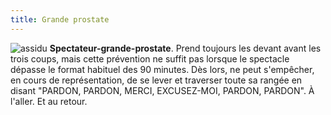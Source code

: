 ```yaml
---
title: Grande prostate
---
```


![assidu](/content/images/03.png)
**Spectateur-grande-prostate**. Prend toujours les devant avant les trois coups, mais cette prévention ne suffit pas lorsque le spectacle dépasse le format habituel des 90 minutes. Dès lors, ne peut s'empêcher, en cours de représentation, de se lever et traverser toute sa rangée en disant "PARDON, PARDON, MERCI, EXCUSEZ-MOI, PARDON, PARDON". À l'aller. Et au retour.